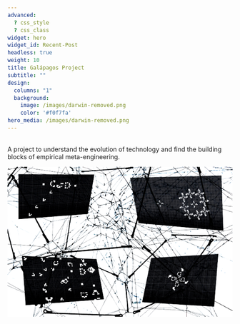 ```yaml
---
advanced:
  ? css_style
  ? css_class
widget: hero
widget_id: Recent-Post
headless: true
weight: 10
title: Galápagos Project
subtitle: ""
design:
  columns: "1"
  background:
    image: /images/darwin-removed.png
    color: '#f0f7fa'
hero_media: /images/darwin-removed.png
---
```

<br />
A project to understand the evolution of technology and find the building blocks of empirical meta-engineering.

![nn-gol](/images/game-of-life-neural-networks-contrast-removeb.png)
